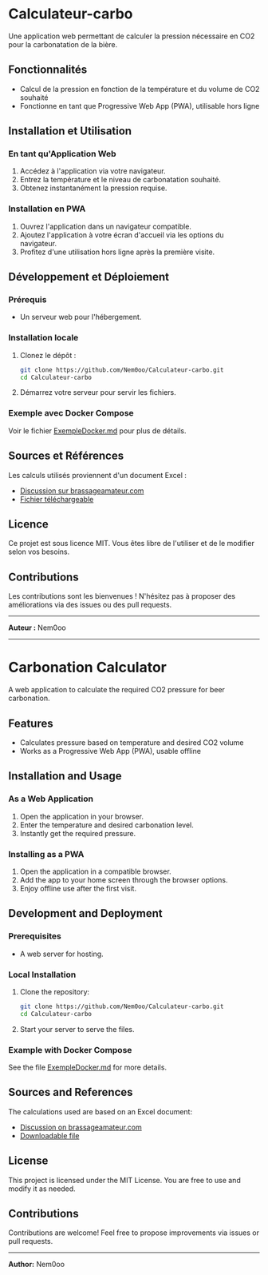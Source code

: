 # Calculateur-carbo

Une application web permettant de calculer la pression nécessaire en CO2 pour la carbonatation de la bière.

## Fonctionnalités

- Calcul de la pression en fonction de la température et du volume de CO2 souhaité
- Fonctionne en tant que Progressive Web App (PWA), utilisable hors ligne

## Installation et Utilisation

### En tant qu'Application Web

1. Accédez à l'application via votre navigateur.
2. Entrez la température et le niveau de carbonatation souhaité.
3. Obtenez instantanément la pression requise.

### Installation en PWA

1. Ouvrez l'application dans un navigateur compatible.
2. Ajoutez l'application à votre écran d'accueil via les options du navigateur.
3. Profitez d'une utilisation hors ligne après la première visite.

## Développement et Déploiement

### Prérequis

- Un serveur web pour l'hébergement.

### Installation locale

1. Clonez le dépôt :
   ```sh
   git clone https://github.com/Nem0oo/Calculateur-carbo.git
   cd Calculateur-carbo
   ```
2. Démarrez votre serveur pour servir les fichiers.

### Exemple avec Docker Compose

Voir le fichier [ExempleDocker.md](ExempleDocker.md) pour plus de détails.

## Sources et Références

Les calculs utilisés proviennent d'un document Excel :

- [Discussion sur brassageamateur.com](https://www.brassageamateur.com/forum/viewtopic.php?f=56&t=7652&p=84017&hilit=boite+%C3%A0+outils+carbo#p84017)
- [Fichier téléchargeable](https://www.brassageamateur.com/forum/download/file.php?id=296)

## Licence

Ce projet est sous licence MIT. Vous êtes libre de l'utiliser et de le modifier selon vos besoins.

## Contributions

Les contributions sont les bienvenues ! N'hésitez pas à proposer des améliorations via des issues ou des pull requests.

---

**Auteur :** Nem0oo

---

# Carbonation Calculator

A web application to calculate the required CO2 pressure for beer carbonation.

## Features

- Calculates pressure based on temperature and desired CO2 volume
- Works as a Progressive Web App (PWA), usable offline

## Installation and Usage

### As a Web Application

1. Open the application in your browser.
2. Enter the temperature and desired carbonation level.
3. Instantly get the required pressure.

### Installing as a PWA

1. Open the application in a compatible browser.
2. Add the app to your home screen through the browser options.
3. Enjoy offline use after the first visit.

## Development and Deployment

### Prerequisites

- A web server for hosting.

### Local Installation

1. Clone the repository:
   ```sh
   git clone https://github.com/Nem0oo/Calculateur-carbo.git
   cd Calculateur-carbo
   ```
2. Start your server to serve the files.

### Example with Docker Compose

See the file [ExempleDocker.md](ExempleDocker.md) for more details.

## Sources and References

The calculations used are based on an Excel document:

- [Discussion on brassageamateur.com](https://www.brassageamateur.com/forum/viewtopic.php?f=56&t=7652&p=84017&hilit=boite+%C3%A0+outils+carbo#p84017)
- [Downloadable file](https://www.brassageamateur.com/forum/download/file.php?id=296)

## License

This project is licensed under the MIT License. You are free to use and modify it as needed.

## Contributions

Contributions are welcome! Feel free to propose improvements via issues or pull requests.

---

**Author:** Nem0oo

